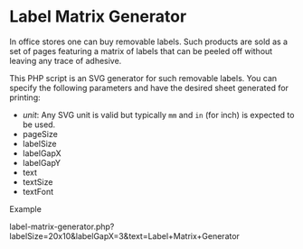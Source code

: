 Label Matrix Generator
======================

In office stores one can buy removable labels.  Such products are sold as a set of pages featuring a matrix of labels that can be peeled off without leaving any trace of adhesive.

This PHP script is an SVG generator for such removable labels.  You can specify the following parameters and have the desired sheet generated for printing:

* *unit*: Any SVG unit is valid but typically `mm` and `in` (for inch) is expected to be used.
* pageSize
* labelSize
* labelGapX
* labelGapY
* text
* textSize
* textFont

Example

label-matrix-generator.php?labelSize=20x10&labelGapX=3&text=Label+Matrix+Generator
